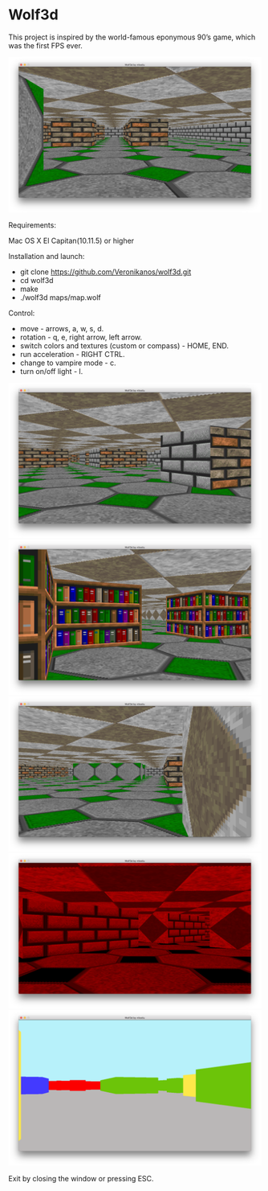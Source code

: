 # Wolf3d
This project is inspired by the world-famous eponymous 90’s game, which was the first FPS ever.

![img](https://github.com/Veronikanos/wolf3d/raw/master/screenshots/1.png)

Requirements:

Mac OS X El Capitan(10.11.5) or higher

Installation and launch:
 * git clone https://github.com/Veronikanos/wolf3d.git
 * cd wolf3d
 * make
 * ./wolf3d maps/map.wolf

Control:
  * move - arrows, a, w, s, d.
  * rotation - q, e, right arrow, left arrow.
  * switch colors and textures (custom or compass) - HOME, END.
  * run acceleration - RIGHT CTRL.
  * change to vampire mode - c.
  * turn on/off light - l.

![img](https://github.com/Veronikanos/wolf3d/raw/master/screenshots/2.png)
![img](https://github.com/Veronikanos/wolf3d/raw/master/screenshots/3.png)
![img](https://github.com/Veronikanos/wolf3d/raw/master/screenshots/4.png)
![img](https://github.com/Veronikanos/wolf3d/raw/master/screenshots/5.png)
![img](https://github.com/Veronikanos/wolf3d/raw/master/screenshots/6.png)

Exit by closing the window or pressing ESC.

